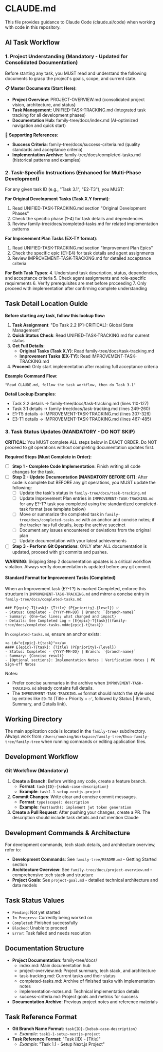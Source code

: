 # CLAUDE.md

This file provides guidance to Claude Code (claude.ai/code) when working with code in this repository.

## AI Task Workflow

### 1. Project Understanding (Mandatory - Updated for Consolidated Documentation)
Before starting any task, you MUST read and understand the following documents to grasp the project's goals, scope, and current state.

**📋 Master Documents (Start Here)**:
- **Project Overview**: PROJECT-OVERVIEW.md (consolidated project vision, architecture, and status)
- **Task Management**: UNIFIED-TASK-TRACKING.md (integrated task tracking for all development phases)
- **Documentation Hub**: family-tree/docs/index.md (AI-optimized navigation and quick start)

**🔧 Supporting References**:
- **Success Criteria**: family-tree/docs/success-criteria.md (quality standards and acceptance criteria)
- **Implementation Archive**: family-tree/docs/completed-tasks.md (historical patterns and examples)

### 2. Task-Specific Instructions (Enhanced for Multi-Phase Development)
For any given task ID (e.g., "Task 3.1", "E2-T3"), you MUST:

**For Original Development Tasks (Task X.Y format)**:
1. Read UNIFIED-TASK-TRACKING.md section "Original Development Phases"
2. Check the specific phase (1-4) for task details and dependencies
3. Review family-tree/docs/completed-tasks.md for related implementation patterns

**For Improvement Plan Tasks (EX-TY format)**:
1. Read UNIFIED-TASK-TRACKING.md section "Improvement Plan Epics"  
2. Check the specific epic (E1-E4) for task details and agent assignments
3. Review IMPROVEMENT-TASK-TRACKING.md for detailed acceptance criteria

**For Both Task Types**:
4. Understand task description, status, dependencies, and acceptance criteria
5. Check agent assignments and role-specific requirements
6. Verify prerequisites are met before proceeding
7. Only proceed with implementation after confirming complete understanding

## Task Detail Location Guide

**Before starting any task, follow this lookup flow:**

1. **Task Assignment**: "Do Task 2.2 (P1-CRITICAL): Global State Management"
2. **Quick Status Check**: Read UNIFIED-TASK-TRACKING.md for current status
3. **Get Full Details**:
   - **Original Tasks (Task X.Y)**: Read family-tree/docs/task-tracking.md
   - **Improvement Tasks (EX-TY)**: Read IMPROVEMENT-TASK-TRACKING.md
4. **Proceed**: Only start implementation after reading full acceptance criteria

**Example Command Flow**:
```
"Read CLAUDE.md, follow the task workflow, then do Task 3.1"
```

**Detail Lookup Examples**:
- Task 2.2 details → family-tree/docs/task-tracking.md (lines 110-127)
- Task 3.1 details → family-tree/docs/task-tracking.md (lines 249-260)
- E1-T5 details → IMPROVEMENT-TASK-TRACKING.md (lines 307-326)
- E3-T1 details → IMPROVEMENT-TASK-TRACKING.md (lines 467-485)

### 3. Task Status Updates (MANDATORY - DO NOT SKIP)
**CRITICAL**: You MUST complete ALL steps below in EXACT ORDER. Do NOT proceed to git operations without completing documentation updates first.

**Required Steps (Must Complete in Order):**
- [ ] **Step 1 - Complete Code Implementation**: Finish writing all code changes for the task.
- [ ] **Step 2 - Update Documentation (MANDATORY BEFORE GIT)**: After code is complete but BEFORE any git operations, you MUST update the following:
  - [ ] Update the task's status in `family-tree/docs/task-tracking.md`
  - [ ] Update Improvement Plan entries in `IMPROVEMENT-TASK-TRACKING.md` for any E?-T? task you completed using the standardized completed-task format (see template below)
  - [ ] Move or summarize the completed task in `family-tree/docs/completed-tasks.md` with an anchor and concise notes; if the tracker has full details, keep the archive succinct
  - [ ] Document any issues encountered or deviations from the original plan
  - [ ] Update documentation with your latest achievements
- [ ] **Step 3 - Perform Git Operations**: ONLY after ALL documentation is updated, proceed with git commits and pushes.

**WARNING**: Skipping Step 2 documentation updates is a critical workflow violation. Always verify documentation is updated before any git commit.

#### Standard Format for Improvement Tasks (Completed)
When an Improvement task (E?-T?) is marked Completed, enforce this structure in `IMPROVEMENT-TASK-TRACKING.md` and mirror a concise entry in `family-tree/docs/completed-tasks.md`:

```
### E{epic}-T{task}: {Title} (P{priority}-{level}) ✅
- Status: Completed - {YYYY-MM-DD} | Branch: `{branch-name}`
- Summary: {One–two lines; what changed and impact}
- Details: See Completed Log → [E{epic}-T{task}](family-tree/docs/completed-tasks.md#e{epic}-t{task})
```

In `completed-tasks.md`, ensure an anchor exists:

```
<a id="e{epic}-t{task}"></a>
#### E{epic}-T{task}: {Title} (P{priority}-{level})
- Status: Completed - {YYYY-MM-DD} | Branch: `{branch-name}`
- Summary: {Concise result}
- {Optional sections}: Implementation Notes | Verification Notes | PO Sign-off Notes
```

Notes:
- Prefer concise summaries in the archive when `IMPROVEMENT-TASK-TRACKING.md` already contains full details.
- The `IMPROVEMENT-TASK-TRACKING.md` format should match the style used by entries like `E9-T8` (Title + Priority + ✅, followed by Status | Branch, Summary, and Details link).

## Working Directory

The main application code is located in the `family-tree/` subdirectory. Always work from `/Users/nouking/Workspace/family-tree/Khoa-family-tree/family-tree` when running commands or editing application files.

## Development Workflow

### Git Workflow (Mandatory)
1. **Create a Branch**: Before writing any code, create a feature branch.
   - **Format**: `task{ID}-{kebab-case-description}`
   - **Example**: `task1-1-setup-nextjs-project`
2. **Commit Changes**: Write clear and concise commit messages.
   - **Format**: `type(scope): description`
   - **Example**: `feat(auth): implement jwt token generation`
3. **Create a Pull Request**: After pushing your changes, create a PR. The description should include task details and not mention Claude


## Development Commands & Architecture

For development commands, tech stack details, and architecture overview, refer to:
- **Development Commands**: See `family-tree/README.md` - Getting Started section
- **Architecture Overview**: See `family-tree/docs/project-overview.md` - comprehensive tech stack and structure
- **Project Goals**: See `project-goal.md` - detailed technical architecture and data models

## Task Status Values
- `Pending`: Not yet started
- `In Progress`: Currently being worked on
- `Completed`: Finished successfully
- `Blocked`: Unable to proceed
- `Error`: Task failed and needs resolution

## Documentation Structure
- **Project Documentation**: family-tree/docs/
  - index.md: Main documentation hub
  - project-overview.md: Project summary, tech stack, and architecture
  - task-tracking.md: Current tasks and their status
  - completed-tasks.md: Archive of finished tasks with implementation notes
  - implementation-notes.md: Technical implementation details
  - success-criteria.md: Project goals and metrics for success
- **Documentation Archive**: Previous project notes and reference materials

## Task Reference Format
- **Git Branch Name Format**: `task{ID}-{kebab-case-description}`
  - *Example*: `task1-1-setup-nextjs-project`
- **Task Reference Format**: "Task [ID] - [Title]"
  - *Example*: "Task 1.1 - Setup Next.js Project"
